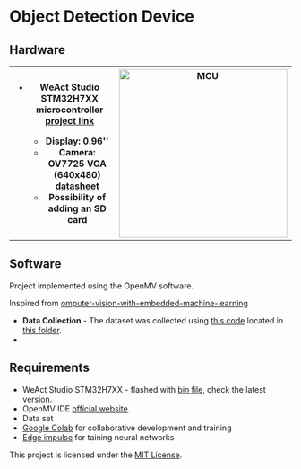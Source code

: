 <h1>Object Detection Device</h1>

<h2>Hardware</h2>

<table>
  <tr>
    <th>
      <ul>
        <li>WeAct Studio STM32H7XX microcontroller <a href="https://github.com/WeActStudio/MiniSTM32H7xx/tree/master">project link</a></li>
        <ul>
          <li>Display: 0.96''</li>
          <li>Camera: OV7725 VGA (640x480) <a href="https://cdn.sparkfun.com/datasheets/Sensors/LightImaging/OV7725.pdf">datasheet</a></li>
          <li>Possibility of adding an SD card</li>
        </ul>
      </ul>
    </th>
    <th><img src="https://github.com/WeActStudio/MiniSTM32H7xx/raw/master/Images/STM32H750VB_1.jpg" alt="MCU" width="300"></th>
  </tr>
</table>

<h2>Software</h2>
<p>Project implemented using the OpenMV software.</p>
<p>Inspired from <a href="https://github.com/ShawnHymel/computer-vision-with-embedded-machine-learning">omputer-vision-with-embedded-machine-learning</a></p>
<ul>
  <li><b>Data Collection</b> - The dataset was collected using <a href="/Capture/Capture.py">this code</a> located in <a href="/DataSet/">this folder</a>.</li>
  <li></li>
</ul>

<h2>Requirements</h2>
<ul>
  <li>WeAct Studio STM32H7XX - flashed with <a href="https://github.com/WeActStudio/MiniSTM32H7xx/tree/master/SDK/openmv/Firmwares/V4.4.1/Internal%20Flash">bin file</a>, check the latest version.</li>
  <li>OpenMV IDE <a href="https://openmv.io/">official website</a>.</li>
  <li>Data set</li>
  <li><a href="https://colab.research.google.com/">Google Colab</a> for collaborative development and training</li>
  <li><a href="https://studio.edgeimpulse.com/">Edge impulse</a> for taining neural networks</li>
</ul>

<p>This project is licensed under the <a href="LICENSE">MIT License</a>.</p>